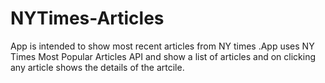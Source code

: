 # NYTimes-Articles
App is intended to show most recent articles from NY times .App uses NY Times Most Popular Articles API and show a list of articles
and on clicking any article shows the details of the artcile.
